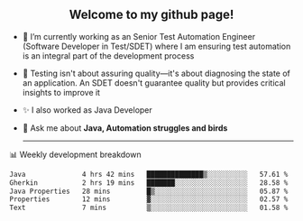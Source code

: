 <h2 align="center">Welcome to my github page!</h2>

- 🔭 I’m currently working as an Senior Test Automation Engineer (Software Developer in Test/SDET) where I am ensuring test automation is an integral part of the development process
- 🎩 Testing isn't about assuring quality—it's about diagnosing the state of an application. An SDET doesn't guarantee quality but provides critical insights to improve it
- ✨ I also worked as Java Developer
- 💬 Ask me about **Java, Automation struggles and birds**
  
  -------
  
📊 Weekly development breakdown

<!--START_SECTION:waka-->

```txt
Java              4 hrs 42 mins   ██████████████▒░░░░░░░░░░   57.61 %
Gherkin           2 hrs 19 mins   ███████░░░░░░░░░░░░░░░░░░   28.58 %
Java Properties   28 mins         █▒░░░░░░░░░░░░░░░░░░░░░░░   05.87 %
Properties        12 mins         ▓░░░░░░░░░░░░░░░░░░░░░░░░   02.57 %
Text              7 mins          ▒░░░░░░░░░░░░░░░░░░░░░░░░   01.58 %
```

<!--END_SECTION:waka-->
